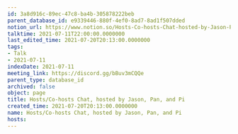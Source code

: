 ```yaml
---
id: 3a8d916c-89ec-47c8-ba4b-305878222beb
parent_database_id: e9339446-880f-4ef0-8ad7-8ad1f507dded
notion_url: https://www.notion.so/Hosts-Co-hosts-Chat-hosted-by-Jason-Pan-and-Pi-3a8d916c89ec47c8ba4b305878222beb
talktime: 2021-07-11T22:00:00.0000000
last_edited_time: 2021-07-20T20:13:00.0000000
tags:
- Talk
- 2021-07-11
indexDate: 2021-07-11
meeting_link: https://discord.gg/bBuv3mCQQe
parent_type: database_id
archived: false
object: page
title: Hosts/Co-hosts Chat, hosted by Jason, Pan, and Pi
created_time: 2021-07-20T20:13:00.0000000
name: Hosts/Co-hosts Chat, hosted by Jason, Pan, and Pi
hosts: 
---
```





